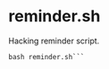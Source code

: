 # reminder.sh
Hacking reminder script.
```wget https://raw.githubusercontent.com/AIMadeScripts/reminder.sh/main/reminder.sh
bash reminder.sh```
